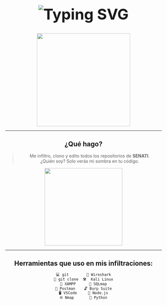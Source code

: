 
<div align="center">

<h1 style="font-size: 48px;">
  <img src="https://readme-typing-svg.demolab.com?font=Orbitron&size=30&pause=1000&color=00FF00&width=435&lines=Hola%2C+soy+%F0%9D%97%96%F0%9D%97%AE%F0%9D%97%B6%F0%9D%97%AE%F0%9D%97%BB%F0%9D%97%AC%F0%9D%97%B6;Tu+hacker+preferido..." alt="Typing SVG" />
</h1>

<img src="https://media.giphy.com/media/h408T6Y5GfmXBKW62l/giphy.gif" width="300px"/>

---

## ¿Qué hago?

> Me infiltro, clono y edito todos los repositorios de **SENATI**.  
> ¿Quién soy? Solo verás mi sombra en tu código.

<img src="https://media.giphy.com/media/v1.Y2lkPTc5MGI3NjExcTg2NWl0ZzV4ZWRjZnMxOGF2ODVydW12a3FhYzY5a3JrY2ZzZjBkMCZlcD12MV9naWZzX3NlYXJjaCZjdD1n/M9gbBd9nbDrOTu1Mqx/giphy.gif" width="250px"/>

---

## Herramientas que uso en mis infiltraciones:

```bash
💻 git        🧬 Wireshark
📁 git clone  🛠️  Kali Linux
🧪 XAMPP      🧠 SQLmap
🧠 Postman    🔓 Burp Suite
🖥️ VSCode     🧾 Node.js
🌐 Nmap       🐍 Python
